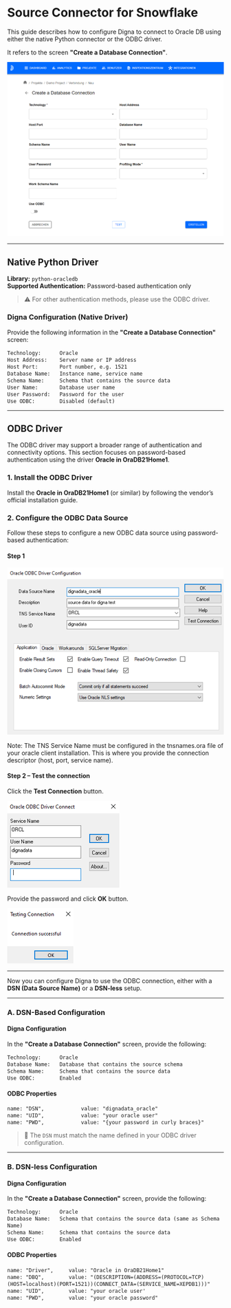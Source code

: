 # Source Connector for Snowflake

This guide describes how to configure Digna to connect to Oracle DB using either the native Python connector or the ODBC driver.

It refers to the screen **"Create a Database Connection"**.

![Create a database connection](images/data_source_config_input_mask.png)

---

## Native Python Driver

**Library:** `python-oracledb`  
**Supported Authentication:** Password-based authentication only

> ⚠️ For other authentication methods, please use the ODBC driver.

### Digna Configuration (Native Driver)

Provide the following information in the **"Create a Database Connection"** screen:

```
Technology:      Oracle
Host Address:    Server name or IP address
Host Port:       Port number, e.g. 1521
Database Name:   Instance name, service name
Schema Name:     Schema that contains the source data
User Name:       Database user name
User Password:   Password for the user
Use ODBC:        Disabled (default)
```

---

## ODBC Driver

The ODBC driver may support a broader range of authentication and connectivity options. This section focuses on password-based authentication using the driver **Oracle in OraDB21Home1**.

### 1. Install the ODBC Driver

Install the **Oracle in OraDB21Home1** (or similar) by following the vendor’s official installation guide.

### 2. Configure the ODBC Data Source

Follow these steps to configure a new ODBC data source using password-based authentication:

#### Step 1
![Step 1](images/oracle/create_odbc_data_source_step1.png)

Note:
The TNS Service Name must be configured in the tnsnames.ora file of your oracle client installation. This is where you provide the connection descriptor (host, port, service name).

#### Step 2 – Test the connection

Click the **Test Connection** button.

![Step 2](images/oracle/create_odbc_data_source_step2.png)

Provide the password and click **OK** button.

![Step 2](images/oracle/create_odbc_data_source_step3.png)

---

Now you can configure Digna to use the ODBC connection, either with a **DSN (Data Source Name)** or a **DSN-less** setup.

---

### A. DSN-Based Configuration

#### Digna Configuration

In the **"Create a Database Connection"** screen, provide the following:

```
Technology:      Oracle
Database Name:   Database that contains the source schema
Schema Name:     Schema that contains the source data
Use ODBC:        Enabled
```

#### ODBC Properties

```
name: "DSN",            value: "dignadata_oracle"
name: "UID",            value: "your oracle user"
name: "PWD",            value: "{your password in curly braces}"
```

> 🔹 The `DSN` must match the name defined in your ODBC driver configuration.

---

### B. DSN-less Configuration

#### Digna Configuration

In the **"Create a Database Connection"** screen, provide the following:

```
Technology:      Oracle
Database Name:   Schema that contains the source data (same as Schema Name)
Schema Name:     Schema that contains the source data
Use ODBC:        Enabled
```

#### ODBC Properties

```
name: "Driver",     value: "Oracle in OraDB21Home1"
name: "DBQ",        value: "(DESCRIPTION=(ADDRESS=(PROTOCOL=TCP)(HOST=localhost)(PORT=1521))(CONNECT_DATA=(SERVICE_NAME=XEPDB1)))"
name: "UID",        value: "your oracle user'
name: "PWD",        value: "your oracle password"
```
